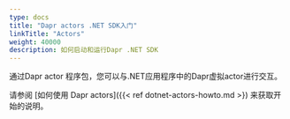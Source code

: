 ```yaml
---
type: docs
title: "Dapr actors .NET SDK入门"
linkTitle: "Actors"
weight: 40000
description: 如何启动和运行Dapr .NET SDK
---
```


通过Dapr actor 程序包，您可以与.NET应用程序中的Dapr虚拟actor进行交互。

请参阅 [如何使用 Dapr actors]({{< ref dotnet-actors-howto.md >}) 来获取开始的说明。